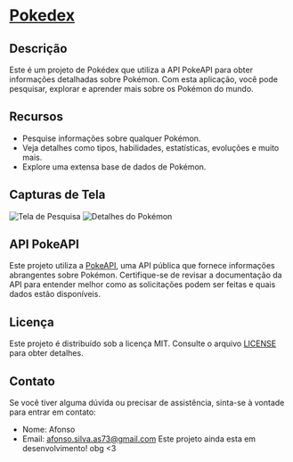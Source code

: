 # [Pokedex](https://afonso-front-end.github.io/pokedex/)

## Descrição
Este é um projeto de Pokédex que utiliza a API PokeAPI para obter informações detalhadas sobre Pokémon. Com esta aplicação, você pode pesquisar, explorar e aprender mais sobre os Pokémon do mundo.

## Recursos
- Pesquise informações sobre qualquer Pokémon.
- Veja detalhes como tipos, habilidades, estatísticas, evoluções e muito mais.
- Explore uma extensa base de dados de Pokémon.

## Capturas de Tela
![Tela de Pesquisa](screenshots/search.png)
![Detalhes do Pokémon](screenshots/pokemon-details.png)


## API PokeAPI
Este projeto utiliza a [PokeAPI](https://pokeapi.co/), uma API pública que fornece informações abrangentes sobre Pokémon. Certifique-se de revisar a documentação da API para entender melhor como as solicitações podem ser feitas e quais dados estão disponíveis.

## Licença
Este projeto é distribuído sob a licença MIT. Consulte o arquivo [LICENSE](LICENSE) para obter detalhes.

## Contato
Se você tiver alguma dúvida ou precisar de assistência, sinta-se à vontade para entrar em contato:

- Nome: Afonso
- Email: afonso.silva.as73@gmail.com
Este projeto ainda esta em desenvolvimento! obg <3
